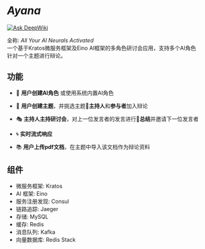 # *Ayana​*
[![Ask DeepWiki](https://deepwiki.com/badge.svg)](https://deepwiki.com/Fl0rencess720/Ayana)

全称: ​*All Your AI Neurals Activated​​*  
一个基于Kratos微服务框架及Eino AI框架的多角色研讨会应用，支持多个AI角色针对一个主题进行辩论。
## 功能
* 🤖 **用户创建AI角色** 或使用系统内置AI角色  

* 🎯 **用户创建主题**，并挑选主题🎤**主持人**和**参与者**加入辩论  

* 🎭 **主持人主持研讨会**，对上一位发言者的发言进行📝**总结**并邀请下一位发言者  

* 🌀 **实时流式响应**  

* 📚 **用户上传pdf文档**，在主题中导入该文档作为辩论资料  

## 组件
* 微服务框架: Kratos
* AI 框架: Eino
* 服务注册发现: Consul
* 链路追踪: Jaeger
* 存储: MySQL
* 缓存: Redis
* 消息队列: Kafka
* 向量数据库: Redis Stack



